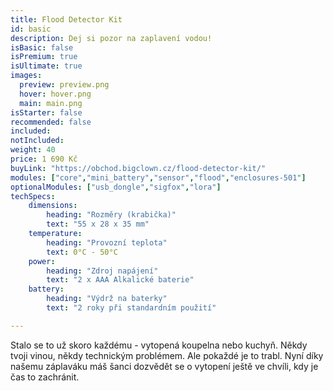 ```yaml
---
title: Flood Detector Kit
id: basic
description: Dej si pozor na zaplavení vodou!
isBasic: false
isPremium: true
isUltimate: true
images:
  preview: preview.png
  hover: hover.png
  main: main.png
isStarter: false
recommended: false
included:
notIncluded:
weight: 40
price: 1 690 Kč
buyLink: "https://obchod.bigclown.cz/flood-detector-kit/"
modules: ["core","mini_battery","sensor","flood","enclosures-501"]
optionalModules: ["usb_dongle","sigfox","lora"]
techSpecs:
    dimensions:
        heading: "Rozměry (krabička)"
        text: "55 x 28 x 35 mm"
    temperature:
        heading: "Provozní teplota"
        text: 0°C - 50°C
    power:
        heading: "Zdroj napájení"
        text: "2 x AAA Alkalické baterie"
    battery:
        heading: "Výdrž na baterky"
        text: "2 roky při standardním použití"

---
```


Stalo se to už skoro každému - vytopená koupelna nebo kuchyň. Někdy tvoji vinou, někdy technickým problémem. Ale pokaždé je to trabl. Nyní díky našemu záplaváku máš šanci dozvědět se o vytopení ještě ve chvíli, kdy je čas to zachránit.
